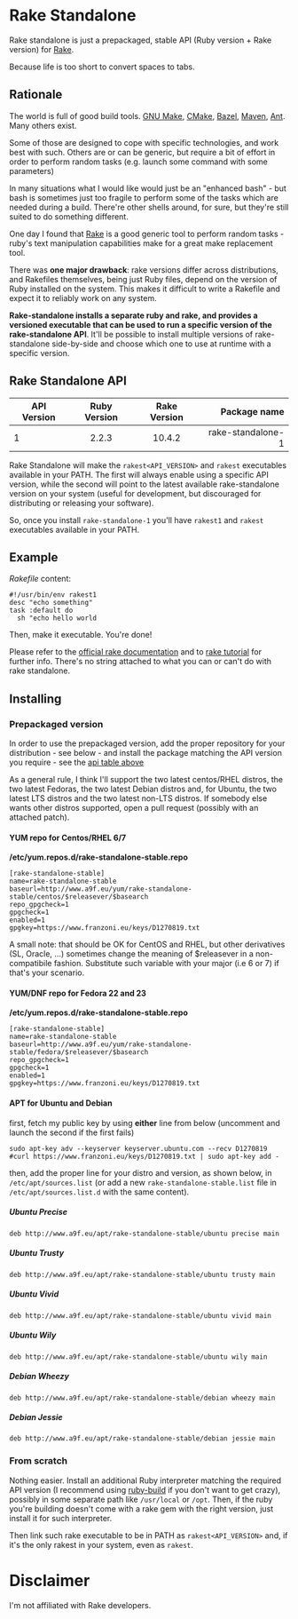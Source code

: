 # Rake Standalone

Rake standalone is just a prepackaged, stable API (Ruby version + Rake version) for [Rake](https://github.com/ruby/rake).

Because life is too short to convert spaces to tabs.

## Rationale

The world is full of good build tools. [GNU Make](https://www.gnu.org/software/make/), [CMake](https://cmake.org/),
[Bazel](http://bazel.io/), [Maven](https://maven.apache.org/), [Ant](http://ant.apache.org/). Many others exist.

Some of those are designed to cope with specific technologies, and work best with such. Others are or can be generic,
but require a bit of effort in order to perform random tasks (e.g. launch some command with some parameters)

In many situations what I would like would just be an "enhanced bash" - but bash is sometimes just too fragile
to perform some of the tasks which are needed during a build.
There're other shells around, for sure, but they're still suited to do something different.

One day I found that [Rake](https://github.com/ruby/rake) is a good generic tool to perform random tasks -
ruby's text manipulation capabilities make for a great make replacement tool.

There was **one major drawback**: rake versions differ across distributions, and Rakefiles themselves,
being just Ruby files, depend on the version of Ruby installed on the system. This makes it difficult
to write a Rakefile and expect it to reliably work on any system.

**Rake-standalone installs a separate ruby and rake, and provides a versioned executable that can be used
to run a specific version of the rake-standalone API**. It'll be possible to install multiple versions of rake-standalone
side-by-side and choose which one to use at runtime with a specific version.

## Rake Standalone API

| API Version        | Ruby Version           | Rake Version | Package name |
| --- |:---:|:---:|---:|
| 1     | 2.2.3 | 10.4.2 | rake-standalone-1 |

Rake Standalone will make the ```rakest<API_VERSION>``` and
```rakest``` executables available in your PATH. The first will always
enable using a specific API version, while the second will point to the
latest available rake-standalone version on your system (useful for development, but discouraged for distributing or releasing your software).

So, once you install ```rake-standalone-1``` you'll have ```rakest1``` and ```rakest``` executables available in your PATH.


## Example

*Rakefile* content:
```
#!/usr/bin/env rakest1
desc "echo something"
task :default do
  sh "echo hello world
```

Then, make it executable. You're done!

Please refer to the [official rake documentation](http://docs.seattlerb.org/rake/) and to
[rake tutorial](http://jasonseifer.com/2010/04/06/rake-tutorial)
for further info. There's no string attached to what you can or can't
do with rake standalone.

## Installing

### Prepackaged version

In order to use the prepackaged version, add the proper repository
for your distribution - see below - and install the package matching
the API version you require - see the [api table above](#rake-standalone-api)

As a general rule, I think I'll support the two latest
centos/RHEL distros, the two latest Fedoras, the two latest
Debian distros and, for Ubuntu, the two latest LTS distros
and the two latest non-LTS distros. If somebody else wants other distros supported, open a pull request (possibly with
  an attached patch).

#### YUM repo for Centos/RHEL 6/7

**/etc/yum.repos.d/rake-standalone-stable.repo**

```
[rake-standalone-stable]
name=rake-standalone-stable
baseurl=http://www.a9f.eu/yum/rake-standalone-stable/centos/$releasever/$basearch
repo_gpgcheck=1
gpgcheck=1
enabled=1
gpgkey=https://www.franzoni.eu/keys/D1270819.txt
```

A small note: that should be OK for CentOS and RHEL, but other
derivatives (SL, Oracle, ...) sometimes change the meaning of
$releasever in a non-compatibile fashion. Substitute such variable
with your major (i.e 6 or 7) if that's your scenario.

#### YUM/DNF repo for Fedora 22 and 23

**/etc/yum.repos.d/rake-standalone-stable.repo**

```
[rake-standalone-stable]
name=rake-standalone-stable
baseurl=http://www.a9f.eu/yum/rake-standalone-stable/fedora/$releasever/$basearch
repo_gpgcheck=1
gpgcheck=1
enabled=1
gpgkey=https://www.franzoni.eu/keys/D1270819.txt
```

#### APT for Ubuntu and Debian

first, fetch my public key by using **either** line from below (uncomment and launch the second if the first fails)

```
sudo apt-key adv --keyserver keyserver.ubuntu.com --recv D1270819
#curl https://www.franzoni.eu/keys/D1270819.txt | sudo apt-key add -
```


then, add the proper line for your distro and version, as shown below, in ```/etc/apt/sources.list``` (or add a new ```rake-standalone-stable.list``` file in ```/etc/apt/sources.list.d``` with the same content).

##### Ubuntu Precise

```
deb http://www.a9f.eu/apt/rake-standalone-stable/ubuntu precise main
```

##### Ubuntu Trusty

```
deb http://www.a9f.eu/apt/rake-standalone-stable/ubuntu trusty main
```

##### Ubuntu Vivid

```
deb http://www.a9f.eu/apt/rake-standalone-stable/ubuntu vivid main
```

##### Ubuntu Wily

```
deb http://www.a9f.eu/apt/rake-standalone-stable/ubuntu wily main
```

##### Debian Wheezy

```
deb http://www.a9f.eu/apt/rake-standalone-stable/debian wheezy main
```

##### Debian Jessie

```
deb http://www.a9f.eu/apt/rake-standalone-stable/debian jessie main
```

### From scratch

Nothing easier. Install an additional Ruby interpreter matching the required API version (I recommend using [ruby-build](https://github.com/sstephenson/ruby-build) if
you don't want to get crazy), possibly in some separate path
like ```/usr/local``` or ```/opt```. Then, if the ruby
you're building doesn't come with a rake gem with the right
version, just install it for such interpreter.

Then link such rake executable to be in PATH as ```rakest<API_VERSION>``` and, if it's the only rakest in your system, even as ```rakest```.

# Disclaimer

I'm not affiliated with Rake developers.
